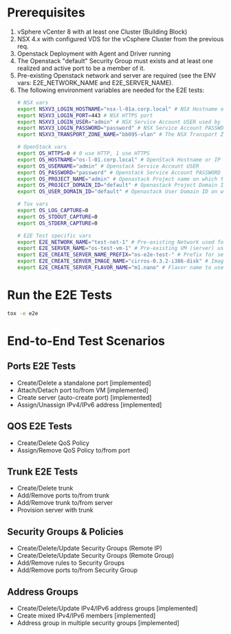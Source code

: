 # Prerequisites
1. vSphere vCenter 8 with at least one Cluster (Building Block)
2. NSX 4.x with configured VDS for the vCsphere Cluster from the previous req.
3. Openstack Deployment with Agent and Driver running
4. The Openstack "default" Security Group must exists and at least one realized and active port to be a member of it.
5. Pre-existing Openstack network and server are required (see the ENV vars: E2E_NETWORK_NAME and E2E_SERVER_NAME).
6. The following environment variables are needed for the E2E tests:
   ```bash
   # NSX vars
   export NSXV3_LOGIN_HOSTNAME="nsx-l-01a.corp.local" # NSX Hostname or IP address
   export NSXV3_LOGIN_PORT=443 # NSX HTTPS port
   export NSXV3_LOGIN_USER="admin" # NSX Service Account USER used by the Agent
   export NSXV3_LOGIN_PASSWORD="password" # NSX Service Account PASSWORD used by the Agent
   export NSXV3_TRANSPORT_ZONE_NAME="bb095-vlan" # The NSX Transport Zone on which the Agent will execute the tests (Building Block)
   
   # OpenStack vars
   export OS_HTTPS=0 # 0 use HTTP, 1 use HTTPS
   export OS_HOSTNAME="os-l-01.corp.local" # OpenStack Hostname or IP address
   export OS_USERNAME="admin" # Openstack Service Account USER
   export OS_PASSWORD="password" # Openstack Service Account PASSWORD
   export OS_PROJECT_NAME="admin" # Openastack Project name on which the E2E test wil run
   export OS_PROJECT_DOMAIN_ID="default" # Openastack Project Domain ID on which the E2E test wil run
   export OS_USER_DOMAIN_ID="default" # Openastack User Domain ID on which the E2E test wil run
   
   # Tox vars
   export OS_LOG_CAPTURE=0
   export OS_STDOUT_CAPTURE=0
   export OS_STDERR_CAPTURE=0

   # E2E Test specific vars
   export E2E_NETWORK_NAME="test-net-1" # Pre-existing Network used for the E2E Test Scenarios
   export E2E_SERVER_NAME="os-test-vm-1" # Pre-existing VM (server) used for the E2E Test Scenarios
   export E2E_CREATE_SERVER_NAME_PREFIX="os-e2e-test-" # Prefix for server names, UUID will be appended
   export E2E_CREATE_SERVER_IMAGE_NAME="cirros-0.3.2-i386-disk" # Image name to use for server creation
   export E2E_CREATE_SERVER_FLAVOR_NAME="m1.nano" # Flavor name to use for server creation
   ```

# Run the E2E Tests
   ```bash
   tox -e e2e
   ```

# End-to-End Test Scenarios

## Ports E2E Tests
   - Create/Delete a standalone port [implemented]
   - Attach/Detach port to/from VM [implemented]
   - Create server (auto-create port) [implemented]
   - Assign/Unassign IPv4/IPv6 address [implemented]
## QOS E2E Tests
   - Create/Delete QoS Policy
   - Assign/Remove QoS Policy to/from port
## Trunk E2E Tests
   - Create/Delete trunk
   - Add/Remove ports to/from trunk
   - Add/Remove trunk to/from server
   - Provision server with trunk
## Security Groups & Policies
   - Create/Delete/Update Security Groups (Remote IP)
   - Create/Delete/Update Security Groups (Remote Group)
   - Add/Remove rules to Security Groups
   - Add/Remove ports to/from Security Group
## Address Groups
   - Create/Delete/Update IPv4/IPv6 address groups [implemented]
   - Create mixed IPv4/IPv6 members [implemented]
   - Address group in multiple security groups [implemented]